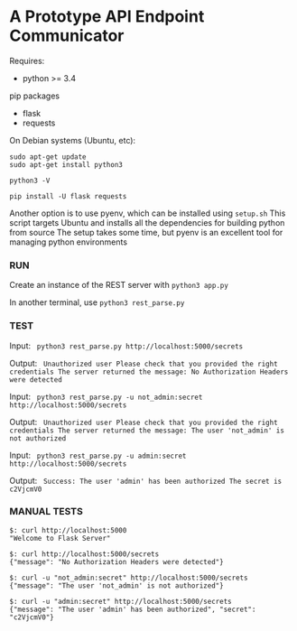 # A Prototype API Endpoint Communicator

Requires:
- python >= 3.4

pip packages
- flask
- requests

On Debian systems (Ubuntu, etc):
```
sudo apt-get update
sudo apt-get install python3

python3 -V

pip install -U flask requests
```

Another option is to use pyenv, which can be installed using `setup.sh`
This script targets Ubuntu and installs all the dependencies for building python from source
The setup takes some time, but pyenv is an excellent tool for managing python environments

### RUN

Create an instance of the REST server with
`python3 app.py`

In another terminal, use 
`python3 rest_parse.py`

### TEST

Input: ```
python3 rest_parse.py http://localhost:5000/secrets```

Output: ```
Unauthorized user
Please check that you provided the right credentials
The server returned the message: No Authorization Headers were detected```

Input: ```
python3 rest_parse.py -u not_admin:secret http://localhost:5000/secrets```

Output: ```
Unauthorized user
Please check that you provided the right credentials
The server returned the message: The user 'not_admin' is not authorized```

Input: ```
python3 rest_parse.py -u admin:secret http://localhost:5000/secrets```

Output: ```
Success: The user 'admin' has been authorized
The secret is c2VjcmV0```


### MANUAL TESTS

```
$: curl http://localhost:5000
"Welcome to Flask Server"

$: curl http://localhost:5000/secrets
{"message": "No Authorization Headers were detected"}

$: curl -u "not_admin:secret" http://localhost:5000/secrets
{"message": "The user 'not_admin' is not authorized"}

$: curl -u "admin:secret" http://localhost:5000/secrets
{"message": "The user 'admin' has been authorized", "secret": "c2VjcmV0"}
```



